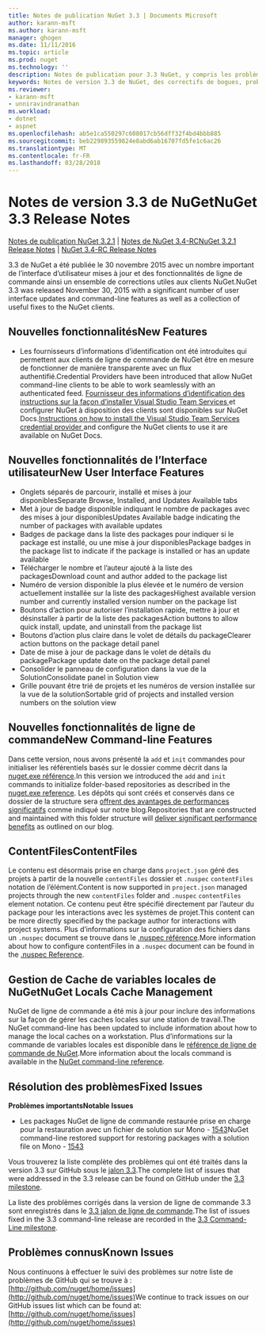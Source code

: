 ```yaml
---
title: Notes de publication NuGet 3.3 | Documents Microsoft
author: karann-msft
ms.author: karann-msft
manager: ghogen
ms.date: 11/11/2016
ms.topic: article
ms.prod: nuget
ms.technology: ''
description: Notes de publication pour 3.3 NuGet, y compris les problèmes connus, les correctifs de bogues, les fonctionnalités ajoutées et dcr.
keywords: Notes de version 3.3 de NuGet, des correctifs de bogues, problèmes connus, ajouté des fonctionnalités, DCR
ms.reviewer:
- karann-msft
- unniravindranathan
ms.workload:
- dotnet
- aspnet
ms.openlocfilehash: ab5e1ca550297c608017cb56dff32f4bd4bbb885
ms.sourcegitcommit: beb229893559824e8abd6ab16707fd5fe1c6ac26
ms.translationtype: MT
ms.contentlocale: fr-FR
ms.lasthandoff: 03/28/2018
---
```

# <a name="nuget-33-release-notes"></a><span data-ttu-id="a30b2-104">Notes de version 3.3 de NuGet</span><span class="sxs-lookup"><span data-stu-id="a30b2-104">NuGet 3.3 Release Notes</span></span>

<span data-ttu-id="a30b2-105">[Notes de publication NuGet 3.2.1](../release-notes/nuget-3.2.1.md) | [Notes de NuGet 3.4-RC](../release-notes/nuget-3.4-RC.md)</span><span class="sxs-lookup"><span data-stu-id="a30b2-105">[NuGet 3.2.1 Release Notes](../release-notes/nuget-3.2.1.md) | [NuGet 3.4-RC Release Notes](../release-notes/nuget-3.4-RC.md)</span></span>

<span data-ttu-id="a30b2-106">3.3 de NuGet a été publiée le 30 novembre 2015 avec un nombre important de l’interface d’utilisateur mises à jour et des fonctionnalités de ligne de commande ainsi un ensemble de corrections utiles aux clients NuGet.</span><span class="sxs-lookup"><span data-stu-id="a30b2-106">NuGet 3.3 was released November 30, 2015 with a significant number of user interface updates and command-line features as well as a collection of useful fixes to the NuGet clients.</span></span>

## <a name="new-features"></a><span data-ttu-id="a30b2-107">Nouvelles fonctionnalités</span><span class="sxs-lookup"><span data-stu-id="a30b2-107">New Features</span></span>

* <span data-ttu-id="a30b2-108">Les fournisseurs d’informations d’identification ont été introduites qui permettent aux clients de ligne de commande de NuGet être en mesure de fonctionner de manière transparente avec un flux authentifié.</span><span class="sxs-lookup"><span data-stu-id="a30b2-108">Credential Providers have been introduced that allow NuGet command-line clients to be able to work seamlessly with an authenticated feed.</span></span> <span data-ttu-id="a30b2-109">[Fournisseur des informations d’identification des instructions sur la façon d’installer Visual Studio Team Services ](../api/nuget-exe-credential-providers.md) et configurer NuGet à disposition des clients sont disponibles sur NuGet Docs.</span><span class="sxs-lookup"><span data-stu-id="a30b2-109">[Instructions on how to install the Visual Studio Team Services credential provider ](../api/nuget-exe-credential-providers.md) and configure the NuGet clients to use it are available on NuGet Docs.</span></span>

## <a name="new-user-interface-features"></a><span data-ttu-id="a30b2-110">Nouvelles fonctionnalités de l’Interface utilisateur</span><span class="sxs-lookup"><span data-stu-id="a30b2-110">New User Interface Features</span></span>

* <span data-ttu-id="a30b2-111">Onglets séparés de parcourir, installé et mises à jour disponibles</span><span class="sxs-lookup"><span data-stu-id="a30b2-111">Separate Browse, Installed, and Updates Available tabs</span></span>
* <span data-ttu-id="a30b2-112">Met à jour de badge disponible indiquant le nombre de packages avec des mises à jour disponibles</span><span class="sxs-lookup"><span data-stu-id="a30b2-112">Updates Available badge indicating the number of packages with available updates</span></span>
* <span data-ttu-id="a30b2-113">Badges de package dans la liste des packages pour indiquer si le package est installé, ou une mise à jour disponibles</span><span class="sxs-lookup"><span data-stu-id="a30b2-113">Package badges in the package list to indicate if the package is installed or has an update available</span></span>
* <span data-ttu-id="a30b2-114">Télécharger le nombre et l’auteur ajouté à la liste des packages</span><span class="sxs-lookup"><span data-stu-id="a30b2-114">Download count and author added to the package list</span></span>
* <span data-ttu-id="a30b2-115">Numéro de version disponible la plus élevée et le numéro de version actuellement installée sur la liste des packages</span><span class="sxs-lookup"><span data-stu-id="a30b2-115">Highest available version number and currently installed version number on the package list</span></span>
* <span data-ttu-id="a30b2-116">Boutons d’action pour autoriser l’installation rapide, mettre à jour et désinstaller à partir de la liste des packages</span><span class="sxs-lookup"><span data-stu-id="a30b2-116">Action buttons to allow quick install, update, and uninstall from the package list</span></span>
* <span data-ttu-id="a30b2-117">Boutons d’action plus claire dans le volet de détails du package</span><span class="sxs-lookup"><span data-stu-id="a30b2-117">Clearer action buttons on the package detail panel</span></span>
* <span data-ttu-id="a30b2-118">Date de mise à jour de package dans le volet de détails du package</span><span class="sxs-lookup"><span data-stu-id="a30b2-118">Package update date on the package detail panel</span></span>
* <span data-ttu-id="a30b2-119">Consolider le panneau de configuration dans la vue de la Solution</span><span class="sxs-lookup"><span data-stu-id="a30b2-119">Consolidate panel in Solution view</span></span>
* <span data-ttu-id="a30b2-120">Grille pouvant être trié de projets et les numéros de version installée sur la vue de la solution</span><span class="sxs-lookup"><span data-stu-id="a30b2-120">Sortable grid of projects and installed version numbers on the solution view</span></span>

## <a name="new-command-line-features"></a><span data-ttu-id="a30b2-121">Nouvelles fonctionnalités de ligne de commande</span><span class="sxs-lookup"><span data-stu-id="a30b2-121">New Command-line Features</span></span>

<span data-ttu-id="a30b2-122">Dans cette version, nous avons présenté la `add` et `init` commandes pour initialiser les référentiels basés sur le dossier comme décrit dans la [nuget.exe référence](../tools/nuget-exe-cli-reference.md).</span><span class="sxs-lookup"><span data-stu-id="a30b2-122">In this version we introduced the `add` and `init` commands to initialize folder-based repositories as described in the [nuget.exe reference](../tools/nuget-exe-cli-reference.md).</span></span> <span data-ttu-id="a30b2-123">Les dépôts qui sont créés et conservés dans ce dossier de la structure sera [offrent des avantages de performances significatifs](http://blog.nuget.org/20150922/Accelerate-Package-Source.html) comme indiqué sur notre blog.</span><span class="sxs-lookup"><span data-stu-id="a30b2-123">Repositories that are constructed and maintained with this folder structure will [deliver significant performance benefits](http://blog.nuget.org/20150922/Accelerate-Package-Source.html) as outlined on our blog.</span></span>

## <a name="contentfiles"></a><span data-ttu-id="a30b2-124">ContentFiles</span><span class="sxs-lookup"><span data-stu-id="a30b2-124">ContentFiles</span></span>

<span data-ttu-id="a30b2-125">Le contenu est désormais prise en charge dans `project.json` géré des projets à partir de la nouvelle `contentFiles` dossier et `.nuspec` `contentFiles` notation de l’élément.</span><span class="sxs-lookup"><span data-stu-id="a30b2-125">Content is now supported in `project.json` managed projects through the new `contentFiles` folder and `.nuspec` `contentFiles` element notation.</span></span>  <span data-ttu-id="a30b2-126">Ce contenu peut être spécifié directement par l’auteur du package pour les interactions avec les systèmes de projet.</span><span class="sxs-lookup"><span data-stu-id="a30b2-126">This content can be more directly specified by the package author for interactions with project systems.</span></span>  <span data-ttu-id="a30b2-127">Plus d’informations sur la configuration des fichiers dans un `.nuspec` document se trouve dans le [.nuspec référence](../reference/nuspec.md).</span><span class="sxs-lookup"><span data-stu-id="a30b2-127">More information about how to configure contentFiles in a `.nuspec` document can be found in the [.nuspec Reference](../reference/nuspec.md).</span></span>

## <a name="nuget-locals-cache-management"></a><span data-ttu-id="a30b2-128">Gestion de Cache de variables locales de NuGet</span><span class="sxs-lookup"><span data-stu-id="a30b2-128">NuGet Locals Cache Management</span></span>

<span data-ttu-id="a30b2-129">NuGet de ligne de commande a été mis à jour pour inclure des informations sur la façon de gérer les caches locales sur une station de travail.</span><span class="sxs-lookup"><span data-stu-id="a30b2-129">The NuGet command-line has been updated to include information about how to manage the local caches on a workstation.</span></span>  <span data-ttu-id="a30b2-130">Plus d’informations sur la commande de variables locales est disponible dans le [référence de ligne de commande de NuGet](../tools/cli-ref-locals.md).</span><span class="sxs-lookup"><span data-stu-id="a30b2-130">More information about the locals command is available in the [NuGet command-line reference](../tools/cli-ref-locals.md).</span></span>

## <a name="fixed-issues"></a><span data-ttu-id="a30b2-131">Résolution des problèmes</span><span class="sxs-lookup"><span data-stu-id="a30b2-131">Fixed Issues</span></span>

<span data-ttu-id="a30b2-132">**Problèmes importants**</span><span class="sxs-lookup"><span data-stu-id="a30b2-132">**Notable Issues**</span></span>

* <span data-ttu-id="a30b2-133">Les packages NuGet de ligne de commande restaurée prise en charge pour la restauration avec un fichier de solution sur Mono - [1543](https://github.com/NuGet/Home/issues/1543)</span><span class="sxs-lookup"><span data-stu-id="a30b2-133">NuGet command-line restored support for restoring packages with a solution file on Mono - [1543](https://github.com/NuGet/Home/issues/1543)</span></span>

<span data-ttu-id="a30b2-134">Vous trouverez la liste complète des problèmes qui ont été traités dans la version 3.3 sur GitHub sous le [jalon 3.3](https://github.com/NuGet/Home/issues?q=is%3Aissue+milestone%3A3.3.0+is%3Aclosed).</span><span class="sxs-lookup"><span data-stu-id="a30b2-134">The complete list of issues that were addressed in the 3.3 release can be found on GitHub under the [3.3 milestone](https://github.com/NuGet/Home/issues?q=is%3Aissue+milestone%3A3.3.0+is%3Aclosed).</span></span>

<span data-ttu-id="a30b2-135">La liste des problèmes corrigés dans la version de ligne de commande 3.3 sont enregistrés dans le [3.3 jalon de ligne de commande](https://github.com/NuGet/Home/issues?q=is%3Aissue+is%3Aclosed+milestone%3A3.3.0-commandline).</span><span class="sxs-lookup"><span data-stu-id="a30b2-135">The list of issues fixed in the 3.3 command-line release are recorded in the [3.3 Command-Line milestone](https://github.com/NuGet/Home/issues?q=is%3Aissue+is%3Aclosed+milestone%3A3.3.0-commandline).</span></span>

## <a name="known-issues"></a><span data-ttu-id="a30b2-136">Problèmes connus</span><span class="sxs-lookup"><span data-stu-id="a30b2-136">Known Issues</span></span>

<span data-ttu-id="a30b2-137">Nous continuons à effectuer le suivi des problèmes sur notre liste de problèmes de GitHub qui se trouve à : [http://github.com/nuget/home/issues](http://github.com/nuget/home/issues)</span><span class="sxs-lookup"><span data-stu-id="a30b2-137">We continue to track issues on our GitHub issues list which can be found at: [http://github.com/nuget/home/issues](http://github.com/nuget/home/issues)</span></span>